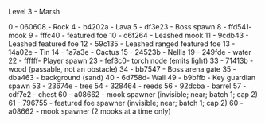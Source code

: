 Level 3 - Marsh

0 - 060608.- Rock
  4 - b4202a - Lava
  5 - df3e23 - Boss spawn
  8 - ffd541- mook
  9 - fffc40 - featured foe
  10 - d6f264 -  Leashed mook
  11 - 9cdb43 - Leashed featured foe
  12 - 59c135 - Leashed ranged featured foe
  13 - 14a02e -  Tin
  14 - 1a7a3e - Cactus
  15 - 24523b - Nellis
  19 - 249fde - water
  22 - ffffff- Player spawn
  23 - fef3c0- torch node (emits light)
  33 - 71413b - wood (passable, not an obstacle)
  34 - bb7547 - Boss arena gate
  35 - dba463 - background (sand)
  40 - 6d758d- Wall
  49 - b9bffb - Key guardian spawn
  53 - 23674e - tree
  54 - 328464 - reeds
  56 - 92dcba - barrel
  57 - cdf7e2 - chest
  60 - a08662 - mook spawner (invisible; near; batch 1; cap 2)
  61 - 796755 - featured foe spawner (invisible; near; batch 1; cap 2)
  60 - a08662 - mook spawner (2 mooks at a time only)
